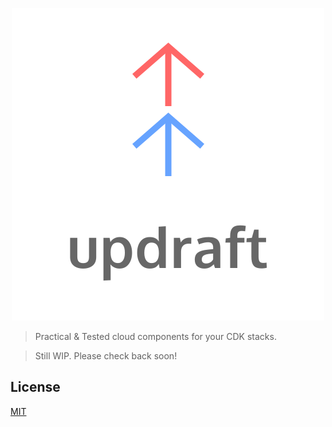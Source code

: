 <p align="center">
  <img src="https://raw.githubusercontent.com/aGuyNamedJonas/updraft/master/design/updraft-logo-text-color.svg" alt="updraft logo"/>
</p>

> Practical & Tested cloud components for your CDK stacks.

> Still WIP. Please check back soon!

## License
[MIT](./LICENSE)
